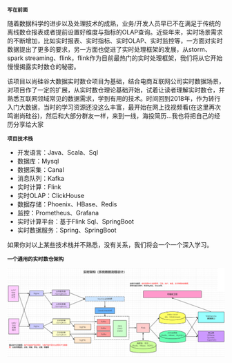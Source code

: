 **`写在前面`**

随着数据科学的进步以及处理技术的成熟，业务/开发人员早已不在满足于传统的离线数仓报表或者提前设置好维度与指标的OLAP查询。近些年来，实时场景需求的不断增加，比如实时报表、实时指标、实时OLAP、实时监控等，一方面对实时数据提出了更多的要求，另一方面也促进了实时处理框架的发展，从storm、spark streaming、flink，flink作为目前最热门的实时处理框架，我们将从它开始慢慢揭露实时数仓的秘密。

该项目以尚硅谷大数据实时数仓项目为基础，结合电商互联网公司实时数据场景，对项目作了一定的扩展，从实时数仓理论基础开始，试着让读者理解实时数仓，并熟悉互联网领域常见的数据需求，学到有用的技术。时间回到2018年，作为转行入门大数据，当时的学习资源还没这么丰富，最开始在网上找视频看(在这里再次鸣谢尚硅谷)，然后和大部分群友一样，来到一线，海投简历...我也将把自己的经历分享给大家

**`项目技术栈`**

- 开发语言：Java、Scala、Sql
- 数据库：Mysql
- 数据采集：Canal
- 消息队列：Kafka
- 实时计算：Flink
- 实时OLAP：ClickHouse
- 数据存储：Phoenix、HBase、Redis
- 监控：Prometheus、Grafana
- 实时计算平台：基于Flink Sql、SpringBoot
- 实时数据服务：Spring、SpringBoot

如果你对以上某些技术栈并不熟悉，没有关系，我们将会一个一个深入学习。

**`一个通用的实时数仓架构`**

![image-20210402102703175](项目简介.assets/image-20210402102703175.png)